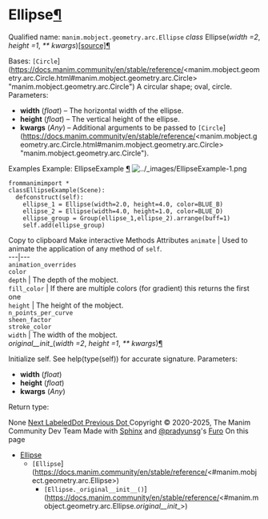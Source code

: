 # Ellipse[¶](https://docs.manim.community/en/stable/reference/<#ellipse> "Link to this heading")
Qualified name: `manim.mobject.geometry.arc.Ellipse`
_class_ Ellipse(_width =2_, _height =1_, _** kwargs_)[[source]](https://docs.manim.community/en/stable/reference/<../_modules/manim/mobject/geometry/arc.html#Ellipse>)[¶](https://docs.manim.community/en/stable/reference/<#manim.mobject.geometry.arc.Ellipse> "Link to this definition")
    
Bases: `[Circle`](https://docs.manim.community/en/stable/reference/<manim.mobject.geometry.arc.Circle.html#manim.mobject.geometry.arc.Circle> "manim.mobject.geometry.arc.Circle")
A circular shape; oval, circle.
Parameters:
    
  * **width** (_float_) – The horizontal width of the ellipse.
  * **height** (_float_) – The vertical height of the ellipse.
  * **kwargs** (_Any_) – Additional arguments to be passed to `[Circle`](https://docs.manim.community/en/stable/reference/<manim.mobject.geometry.arc.Circle.html#manim.mobject.geometry.arc.Circle> "manim.mobject.geometry.arc.Circle").


Examples
Example: EllipseExample [¶](https://docs.manim.community/en/stable/reference/<#ellipseexample>)
![../_images/EllipseExample-1.png](https://docs.manim.community/en/stable/_images/EllipseExample-1.png)
```
frommanimimport *
classEllipseExample(Scene):
  defconstruct(self):
    ellipse_1 = Ellipse(width=2.0, height=4.0, color=BLUE_B)
    ellipse_2 = Ellipse(width=4.0, height=1.0, color=BLUE_D)
    ellipse_group = Group(ellipse_1,ellipse_2).arrange(buff=1)
    self.add(ellipse_group)

```
Copy to clipboard
Make interactive
Methods
Attributes
`animate` | Used to animate the application of any method of `self`.  
---|---  
`animation_overrides`  
`color`  
`depth` | The depth of the mobject.  
`fill_color` | If there are multiple colors (for gradient) this returns the first one  
`height` | The height of the mobject.  
`n_points_per_curve`  
`sheen_factor`  
`stroke_color`  
`width` | The width of the mobject.  
_original__init__(_width =2_, _height =1_, _** kwargs_)[¶](https://docs.manim.community/en/stable/reference/<#manim.mobject.geometry.arc.Ellipse._original__init__> "Link to this definition")
    
Initialize self. See help(type(self)) for accurate signature.
Parameters:
    
  * **width** (_float_)
  * **height** (_float_)
  * **kwargs** (_Any_)


Return type:
    
None
[ Next LabeledDot ](https://docs.manim.community/en/stable/reference/<manim.mobject.geometry.arc.LabeledDot.html>) [ Previous Dot ](https://docs.manim.community/en/stable/reference/<manim.mobject.geometry.arc.Dot.html>)
Copyright © 2020-2025, The Manim Community Dev Team 
Made with [Sphinx](https://docs.manim.community/en/stable/reference/<https:/www.sphinx-doc.org/>) and [@pradyunsg](https://docs.manim.community/en/stable/reference/<https:/pradyunsg.me>)'s [Furo](https://docs.manim.community/en/stable/reference/<https:/github.com/pradyunsg/furo>)
On this page 
  * [Ellipse](https://docs.manim.community/en/stable/reference/<#>)
    * `[Ellipse`](https://docs.manim.community/en/stable/reference/<#manim.mobject.geometry.arc.Ellipse>)
      * `[Ellipse._original__init__()`](https://docs.manim.community/en/stable/reference/<#manim.mobject.geometry.arc.Ellipse._original__init__>)


